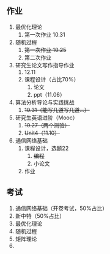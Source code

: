 ## 作业

1. 最优化理论
	1. 第一次作业 10.31
2. 随机过程
	1. ~~第一次作业 10.25~~
	2. 第二次作业
3. 研究生论文写作指导作业
	1. 12.11
	2. 课程设计（占比70%）
		1. 论文
		2. ppt（11.06）
4. 算法分析导论与实践挑战
	1. ~~10.31（能写几道写几道...）~~
5. 研究生英语进阶（Mooc）
	1. ~~10.27（两个测验）~~
	2. ~~Unit4（11.10）~~
6. 通信网络基础
	1. 课程设计，选题22
		1. ~~编程~~
		2. 小论文
	2. 作业

## 考试 

1. 通信网络基础（开卷考试，50%占比）
2. 新中特（50%占比）
3. 最优化理论
4. 随机过程
5. 矩阵理论
6. 




